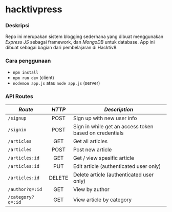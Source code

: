 # hacktivpress


### Deskripsi
Repo ini merupakan sistem blogging sederhana yang dibuat menggunakan _Express JS_ sebagai framework, dan _MongoDB_ untuk database.
App ini dibuat sebagai bagian dari pembelajaran di Hacktiv8.


### Cara penggunaan
* `npm install`
* `npm run dev` (client)
* `nodemon app.js` atau `node app.js` (server)


### API Routes
|   ***Route***  | ***HTTP*** | ***Description***              |
|----------------|:----------:|--------------------------------|
|`/signup`       | POST       | Sign up with new user info |
|`/signin`       | POST       | Sign in while get an access token based on credentials |
|`/articles`     | GET        | Get all articles |
|`/articles`     | POST       | Post new article |
|`/articles:id`  | GET        | Get / view spesific article |
|`/articles:id`  | PUT        | Edit article (authenticated user only) |
|`/articles:id`  | DELETE     | Delete article (authenticated user only) |
|`/author?q=:id` | GET        | View by author |
|`/category?q=:id` | GET      | View article by category |
